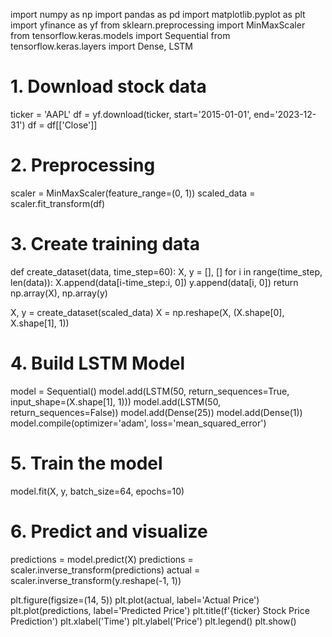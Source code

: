 import numpy as np
import pandas as pd
import matplotlib.pyplot as plt
import yfinance as yf
from sklearn.preprocessing import MinMaxScaler
from tensorflow.keras.models import Sequential
from tensorflow.keras.layers import Dense, LSTM

# 1. Download stock data
ticker = 'AAPL'
df = yf.download(ticker, start='2015-01-01', end='2023-12-31')
df = df[['Close']]

# 2. Preprocessing
scaler = MinMaxScaler(feature_range=(0, 1))
scaled_data = scaler.fit_transform(df)

# 3. Create training data
def create_dataset(data, time_step=60):
    X, y = [], []
    for i in range(time_step, len(data)):
        X.append(data[i-time_step:i, 0])
        y.append(data[i, 0])
    return np.array(X), np.array(y)

X, y = create_dataset(scaled_data)
X = np.reshape(X, (X.shape[0], X.shape[1], 1))

# 4. Build LSTM Model
model = Sequential()
model.add(LSTM(50, return_sequences=True, input_shape=(X.shape[1], 1)))
model.add(LSTM(50, return_sequences=False))
model.add(Dense(25))
model.add(Dense(1))
model.compile(optimizer='adam', loss='mean_squared_error')

# 5. Train the model
model.fit(X, y, batch_size=64, epochs=10)

# 6. Predict and visualize
predictions = model.predict(X)
predictions = scaler.inverse_transform(predictions)
actual = scaler.inverse_transform(y.reshape(-1, 1))

plt.figure(figsize=(14, 5))
plt.plot(actual, label='Actual Price')
plt.plot(predictions, label='Predicted Price')
plt.title(f'{ticker} Stock Price Prediction')
plt.xlabel('Time')
plt.ylabel('Price')
plt.legend()
plt.show()
